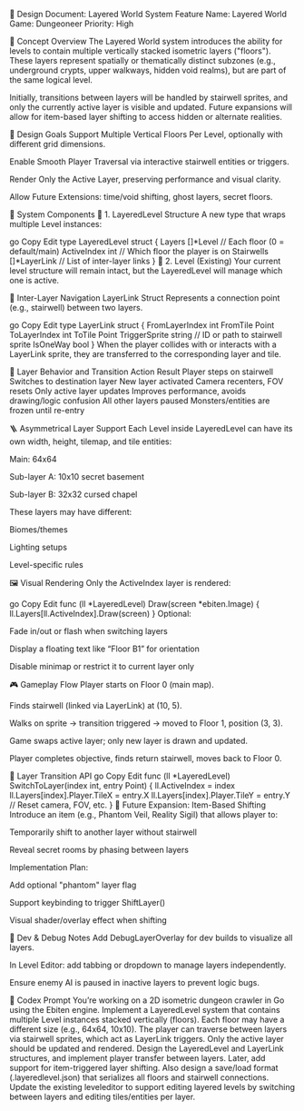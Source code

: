 📄 Design Document: Layered World System
Feature Name: Layered World
Game: Dungeoneer
Priority: High

🧠 Concept Overview
The Layered World system introduces the ability for levels to contain multiple vertically stacked isometric layers ("floors"). These layers represent spatially or thematically distinct subzones (e.g., underground crypts, upper walkways, hidden void realms), but are part of the same logical level.

Initially, transitions between layers will be handled by stairwell sprites, and only the currently active layer is visible and updated. Future expansions will allow for item-based layer shifting to access hidden or alternate realities.

🎯 Design Goals
Support Multiple Vertical Floors Per Level, optionally with different grid dimensions.

Enable Smooth Player Traversal via interactive stairwell entities or triggers.

Render Only the Active Layer, preserving performance and visual clarity.

Allow Future Extensions: time/void shifting, ghost layers, secret floors.

🧱 System Components
🧩 1. LayeredLevel Structure
A new type that wraps multiple Level instances:

go
Copy
Edit
type LayeredLevel struct {
	Layers      []*Level          // Each floor (0 = default/main)
	ActiveIndex int               // Which floor the player is on
	Stairwells  []*LayerLink      // List of inter-layer links
}
🧩 2. Level (Existing)
Your current level structure will remain intact, but the LayeredLevel will manage which one is active.

🔄 Inter-Layer Navigation
LayerLink Struct
Represents a connection point (e.g., stairwell) between two layers.

go
Copy
Edit
type LayerLink struct {
	FromLayerIndex int
	FromTile       Point
	ToLayerIndex   int
	ToTile         Point
	TriggerSprite  string // ID or path to stairwell sprite
	IsOneWay       bool
}
When the player collides with or interacts with a LayerLink sprite, they are transferred to the corresponding layer and tile.

🧭 Layer Behavior and Transition
Action	Result
Player steps on stairwell	Switches to destination layer
New layer activated	Camera recenters, FOV resets
Only active layer updates	Improves performance, avoids drawing/logic confusion
All other layers paused	Monsters/entities are frozen until re-entry

🪜 Asymmetrical Layer Support
Each Level inside LayeredLevel can have its own width, height, tilemap, and tile entities:

Main: 64x64

Sub-layer A: 10x10 secret basement

Sub-layer B: 32x32 cursed chapel

These layers may have different:

Biomes/themes

Lighting setups

Level-specific rules

🖼️ Visual Rendering
Only the ActiveIndex layer is rendered:

go
Copy
Edit
func (ll *LayeredLevel) Draw(screen *ebiten.Image) {
	ll.Layers[ll.ActiveIndex].Draw(screen)
}
Optional:

Fade in/out or flash when switching layers

Display a floating text like “Floor B1” for orientation

Disable minimap or restrict it to current layer only

🎮 Gameplay Flow
Player starts on Floor 0 (main map).

Finds stairwell (linked via LayerLink) at (10, 5).

Walks on sprite → transition triggered → moved to Floor 1, position (3, 3).

Game swaps active layer; only new layer is drawn and updated.

Player completes objective, finds return stairwell, moves back to Floor 0.

🔐 Layer Transition API
go
Copy
Edit
func (ll *LayeredLevel) SwitchToLayer(index int, entry Point) {
	ll.ActiveIndex = index
	ll.Layers[index].Player.TileX = entry.X
	ll.Layers[index].Player.TileY = entry.Y
	// Reset camera, FOV, etc.
}
🔮 Future Expansion: Item-Based Shifting
Introduce an item (e.g., Phantom Veil, Reality Sigil) that allows player to:

Temporarily shift to another layer without stairwell

Reveal secret rooms by phasing between layers

Implementation Plan:

Add optional "phantom" layer flag

Support keybinding to trigger ShiftLayer()

Visual shader/overlay effect when shifting

🧪 Dev & Debug Notes
Add DebugLayerOverlay for dev builds to visualize all layers.

In Level Editor: add tabbing or dropdown to manage layers independently.

Ensure enemy AI is paused in inactive layers to prevent logic bugs.

🧠 Codex Prompt
You’re working on a 2D isometric dungeon crawler in Go using the Ebiten engine. Implement a LayeredLevel system that contains multiple Level instances stacked vertically (floors). Each floor may have a different size (e.g., 64x64, 10x10). The player can traverse between layers via stairwell sprites, which act as LayerLink triggers. Only the active layer should be updated and rendered. Design the LayeredLevel and LayerLink structures, and implement player transfer between layers. Later, add support for item-triggered layer shifting. Also design a save/load format (.layeredlevel.json) that serializes all floors and stairwell connections. Update the existing leveleditor to support editing layered levels by switching between layers and editing tiles/entities per layer.